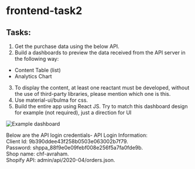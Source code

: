 # frontend-task2

## Tasks:
1. Get the purchase data using the below API.
2. Build a dashboards to preview the data received from the API server in the following way:
 - Content Table (list)
 - Analytics Chart
3. To display the content, at least one reactant must be developed, without the use of third-party libraries, please mention which one is this.
4. Use material-ui/bulma for css.
5. Build the entire app using React JS.
  Try to match this dashboard design for example (not required), just a direction for UI

![Example dashboard](https://i.ibb.co/8Btv9tK/Screenshot-2020-08-19-at-12-55-40-AM.png)

Below are the API login credentials-
API Login Information:    
Client Id: 9b390ddee43f258b0503e063002b7f79.  
Password: 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.  
Shop name: chf-avraham.  
Shopify API: admin/api/2020-04/orders.json. 
